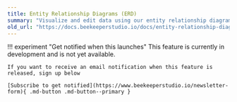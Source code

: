```yaml
---
title: Entity Relationship Diagrams (ERD)
summary: "Visualize and edit data using our entity relationship diagrams"
old_url: "https://docs.beekeeperstudio.io/docs/entity-relationship-diagrams-erd"
---
```


!!! experiment "Get notified when this launches"
    This feature is currently in development and is not yet available.

    If you want to receive an email notification when this feature is released, sign up below

    [Subscribe to get notified](https://www.beekeeperstudio.io/newsletter-form){ .md-button .md-button--primary }

